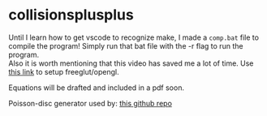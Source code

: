 # collisionsplusplus
Until I learn how to get vscode to recognize make, I made a `comp.bat` file to compile the program! Simply run that bat file with the -r flag to run the program.  
Also it is worth mentioning that this video has saved me a lot of time. Use [this link](https://www.youtube.com/watch?v=AUFZnA3lW_Q) to setup freeglut/opengl.

Equations will be drafted and included in a pdf soon.

Poisson-disc generator used by: [this github repo](https://github.com/corporateshark/poisson-disk-generator)
